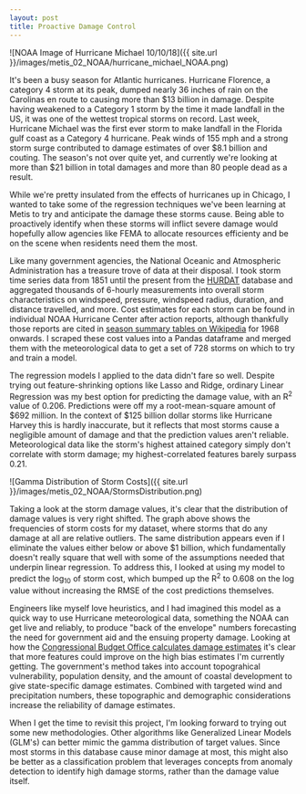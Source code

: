 ```yaml
---
layout: post
title: Proactive Damage Control
---
```


![NOAA Image of Hurricane Michael 10/10/18]({{ site.url }}/images/metis_02_NOAA/hurricane_michael_NOAA.png)

It's been a busy season for Atlantic hurricanes. Hurricane Florence, a category 4 storm at its peak, 
dumped nearly 36 inches of rain on the Carolinas en route to causing more than $13 billion in damage. 
Despite having weakened to a Category 1 storm by the time it made landfall in the US, it was one of the wettest 
tropical storms on record. 
Last week, Hurricane Michael was the first ever storm to make landfall in the Florida gulf coast as a Category 4 hurricane. 
Peak winds of 155 mph and a strong storm surge contributed to damage estimates of over $8.1 billion and couting. 
The season's not over quite yet, and currently we're looking at more than $21 billion in total damages and 
more than 80 people dead as a result.  

While we're pretty insulated from the effects of hurricanes up in Chicago, I wanted to take some of the regression 
techniques we've been learning at Metis to try and anticipate the damage these storms cause. 
Being able to proactively identify when these storms will inflict severe damage would hopefully allow 
agencies like FEMA to allocate resources efficienty and be on the scene when residents need them the most.  

Like many government agencies, the National Oceanic and Atmospheric Administration has a treasure trove of data 
at their disposal. 
I took storm time series data from 1851 until the present from the [HURDAT](https://www.nhc.noaa.gov/data/) 
database and aggregated thousands of 6-hourly measurements into overall storm characteristics on windspeed, pressure, 
windspeed radius, duration, and distance travelled, and more. 
Cost estimates for each storm can be found in individual NOAA Hurricane Center after action reports, although 
thankfully those reports are cited in 
[season summary tables on Wikipedia](https://en.wikipedia.org/wiki/2017_Atlantic_hurricane_season) for 1968 onwards. 
I scraped these cost values into a Pandas dataframe and merged them with the meteorological data to get 
a set of 728 storms on which to try and train a model.  

The regression models I applied to the data didn't fare so well. 
Despite trying out feature-shrinking options like Lasso and Ridge, ordinary Linear Regression was my best option 
for predicting the damage value, with an R<sup>2</sup> value of 0.206. 
Predictions were off my a root-mean-square amount of $692 million. 
In the context of $125 billion dollar storms like Hurricane Harvey this is hardly inaccurate, but it reflects 
that most storms cause a negligible amount of damage and that the prediction values aren't reliable. 
Meteorological data like the storm's highest attained category simply don't correlate with storm damage; 
my highest-correlated features barely surpass 0.21.  

![Gamma Distribution of Storm Costs]({{ site.url }}/images/metis_02_NOAA/StormsDistribution.png)

Taking a look at the storm damage values, it's clear that the distribution of damage values is very right shifted. 
The graph above shows the frequencies of storm costs for my dataset, where storms that do any damage at all 
are relative outliers. 
The same distribution appears even if I eliminate the values either below or above $1 billion, which 
fundamentally doesn't really square that well with some of the assumptions needed that underpin linear regression. 
To address this, I looked at using my model to predict the log<sub>10</sub> of storm cost, which bumped up the 
R<sup>2</sup> to 0.608 on the log value without increasing the RMSE of the cost predictions themselves. 

Engineers like myself love heuristics, and I had imagined this model as a quick way to use Hurricane 
meteorological data, something the NOAA can get live and reliably, to produce "back of the envelope" 
numbers forecasting the need for government aid and the ensuing property damage. 
Looking at how the [Congressional Budget Office calculates damage estimates](https://www.americanbar.org/content/dam/aba/images/disaster/51610-Hurricanes_WP.pdf) 
it's clear that more features could improve on the high bias estimates I'm currently getting. 
The government's method takes into account topograhical vulnerability, population density, and the amount of 
coastal development to give state-specific damage estimates. 
Combined with targeted wind and precipitation numbers, these topographic and demographic considerations 
increase the reliability of damage estimates.  

When I get the time to revisit this project, I'm looking forward to trying out some new methodologies. 
Other algorithms like Generalized Linear Models (GLM's) can better mimic the gamma distribution of target values. 
Since most storms in this database cause minor damage at most, this might also be better as a classification problem 
that leverages concepts from anomaly detection to identify high damage storms, rather than the damage value itself.  
